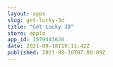 ```yaml
---
layout: apps
slug: get-lucky-3d
title: "Get Lucky 3D"
store: apple
app_id: 1579493620
date: 2021-09-18T19:11:42Z
published: 2021-08-30T07:00:00Z
---
```

